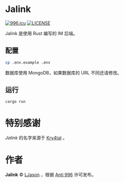 # Jalink

[![996.icu](https://img.shields.io/badge/link-996.icu-red.svg)](https://996.icu)
[![LICENSE](https://img.shields.io/badge/license-Anti%20996-blue.svg)](https://github.com/996icu/996.ICU/blob/master/LICENSE)

Jalink 是使用 Rust 编写的 IM 后端。

## 配置

```bash
cp .env.example .env
```

数据库使用 MongoDB，如果数据库的 URL 不同还请修改。

## 运行

```
cargo run
```

# 特别感谢

*Jalink* 的名字来源于 [Kry4tal](https://github.com/Kry4tal) 。

# 作者

**Jalink** © [LJason](https://github.com/LJason77) ，根据 [Anti 996](./LICENSE.NPL) 许可发布。

